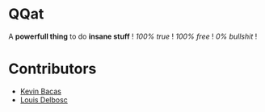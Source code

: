 # QQat
A **powerfull thing** to do **insane stuff** ! _100% true_ ! _100% free_ ! _0% bullshit_ !

# Contributors
- [Kevin Bacas](https://github.com/KevinBacas)
- [Louis Delbosc](https://github.com/LouisDelbosc)
